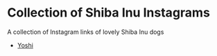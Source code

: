 # Collection of Shiba Inu Instagrams

A collection of Instagram links of lovely Shiba Inu dogs

* [Yoshi](https://www.instagram.com/pupperyoshi/)
